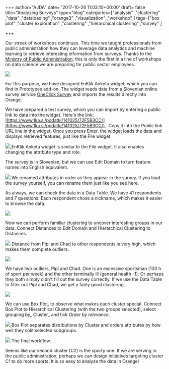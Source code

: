 +++
author="AJDA"
date= '2017-10-26 11:03:10+00:00'
draft= false
title="Analyzing Surveys"
type="blog"
categories=["analysis" ,"clustering" ,"data" ,"dataloading" ,"orange3" ,"visualization"  ,"workshop" ]
tags=["box plot" ,"cluster exploration" ,"clustering" ,"hierarchical clustering"
  ,"survey" ]

+++

Our streak of workshops continues. This time we taught professionals from public administration how they can leverage data analytics and machine learning to retrieve interesting information from surveys. Thanks to the [Ministry of Public Administration](http://www.mju.gov.si/en/), this is only the first in a line of workshops on data science we are preparing for public sector employees.

[![](/images/2017/10/FRI_2422.jpg)
](https://blog.biolab.si/wp-content/uploads/2017/10/FRI_2422.jpg)

For this purpose, we have designed EnKlik Anketa widget, which you can find in Prototypes add-on. The widget reads data from a Slovenian online survey service [OneClick Survey](http://english.1ka.si/) and imports the results directly into Orange.

We have prepared a test survey, which you can import by entering a public link to data into the widget. Here's the link: [https://www.1ka.si/podatki/141025/72F5B3CC/](https://www.1ka.si/podatki/141025/72F5B3CC/) . Copy it into the Public link URL line in the widget. Once you press Enter, the widget loads the data and displays retrieved features, just like the File widget.

[![](/images/2017/10/Screen-Shot-2017-10-26-at-12.29.10.png)
](https://blog.biolab.si/wp-content/uploads/2017/10/Screen-Shot-2017-10-26-at-12.29.10.png) EnKlik Anketa widget is similar to the File widget. It also enables changing the attribute type and role.



The survey is in Slovenian, but we can use Edit Domain to turn feature names into English equivalent.

[![](/images/2017/10/Screen-Shot-2017-10-26-at-12.30.53.png)
](https://blog.biolab.si/wp-content/uploads/2017/10/Screen-Shot-2017-10-26-at-12.30.53.png) We renamed attributes in order as they appear in the survey. If you load the survey yourself, you can rename them just like you see here.



As always, we can check the data in a Data Table. We have 41 respondents and 7 questions. Each respondent chose a nickname, which makes it easier to browse the data.

[![](/images/2017/10/Screen-Shot-2017-10-26-at-12.33.25.png)
](https://blog.biolab.si/wp-content/uploads/2017/10/Screen-Shot-2017-10-26-at-12.33.25.png)

Now we can perform familiar clustering to uncover interesting groups in our data. Connect Distances to Edit Domain and Hierarchical Clustering to Distances.

[![](/images/2017/10/Screen-Shot-2017-10-26-at-12.36.26.png)
](https://blog.biolab.si/wp-content/uploads/2017/10/Screen-Shot-2017-10-26-at-12.36.26.png) Distance from Pipi and Chad to other respondents is very high, which makes them complete outliers.



[![](/images/2017/10/Screen-Shot-2017-10-26-at-12.36.46.png)
](https://blog.biolab.si/wp-content/uploads/2017/10/Screen-Shot-2017-10-26-at-12.36.46.png)

We have two outliers, Pipi and Chad. One is an excessive sportsman (100 h of sport per week) and the other terminally ill (general health -1). Or perhaps they both simply didn't fill out the survey correctly. If we use the Data Table to filter out Pipi and Chad, we get a fairly good clustering.

[![](/images/2017/10/Screen-Shot-2017-10-26-at-12.41.01.png)
](https://blog.biolab.si/wp-content/uploads/2017/10/Screen-Shot-2017-10-26-at-12.41.01.png)

We can use Box Plot, to observe what makes each cluster special. Connect Box Plot to Hierarchical Clustering (with the two groups selected), select grouping by_ Cluster_ and tick _Order by relevance_.

[![](/images/2017/10/Screen-Shot-2017-10-26-at-12.41.50.png)
](https://blog.biolab.si/wp-content/uploads/2017/10/Screen-Shot-2017-10-26-at-12.41.50.png) Box Plot separates distributions by Cluster and orders attributes by how well they split selected subgroups.



[![](/images/2017/10/Screen-Shot-2017-10-26-at-12.45.32.png)
](https://blog.biolab.si/wp-content/uploads/2017/10/Screen-Shot-2017-10-26-at-12.45.32.png) The final workflow.



Seems like our second cluster (C2) is the sporty one. If we are serving in the public administration, perhaps we can design initiatives targeting cluster C1 to do more sports. It is so easy to analyze the data in Orange!
